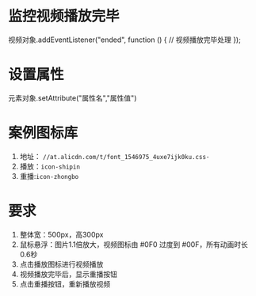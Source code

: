 # 监控视频播放完毕
视频对象.addEventListener("ended", function () {
    // 视频播放完毕处理
});

# 设置属性
元素对象.setAttribute("属性名","属性值")

# 案例图标库
1. 地址： `//at.alicdn.com/t/font_1546975_4uxe7ijk0ku.css·`
2. 播放：`icon-shipin`
3. 重播:`icon-zhongbo`

# 要求
1. 整体宽：500px，高300px
2. 鼠标悬浮：图片1.1倍放大，视频图标由 #0F0 过度到 #00F，所有动画时长0.6秒
3. 点击播放图标进行视频播放
4. 视频播放完毕后，显示重播按钮
5. 点击重播按钮，重新播放视频